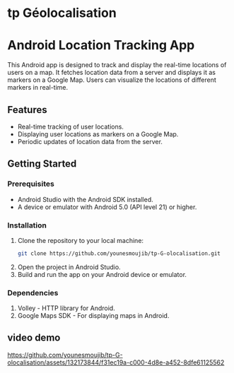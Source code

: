# tp Géolocalisation
# Android Location Tracking App

This Android app is designed to track and display the real-time locations of users on a map. It fetches location data from a server and displays it as markers on a Google Map. Users can visualize the locations of different markers in real-time.

## Features

- Real-time tracking of user locations.
- Displaying user locations as markers on a Google Map.
- Periodic updates of location data from the server.

## Getting Started

### Prerequisites

- Android Studio with the Android SDK installed.
- A device or emulator with Android 5.0 (API level 21) or higher.

### Installation

1. Clone the repository to your local machine:
   ```sh
   git clone https://github.com/younesmoujib/tp-G-olocalisation.git
2. Open the project in Android Studio.
3. Build and run the app on your Android device or emulator.

### Dependencies
1. Volley - HTTP library for Android.
2.  Google Maps SDK - For displaying maps in Android.





## video demo 




https://github.com/younesmoujib/tp-G-olocalisation/assets/132173844/f31ec19a-c000-4d8e-a452-8dfe61125562

